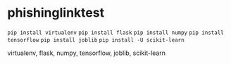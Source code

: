 # phishinglinktest


`pip install virtualenv`
`pip install flask`
`pip install numpy`
`pip install tensorflow`
`pip install joblib`
`pip install -U scikit-learn`

virtualenv, flask, numpy, tensorflow, joblib, scikit-learn
